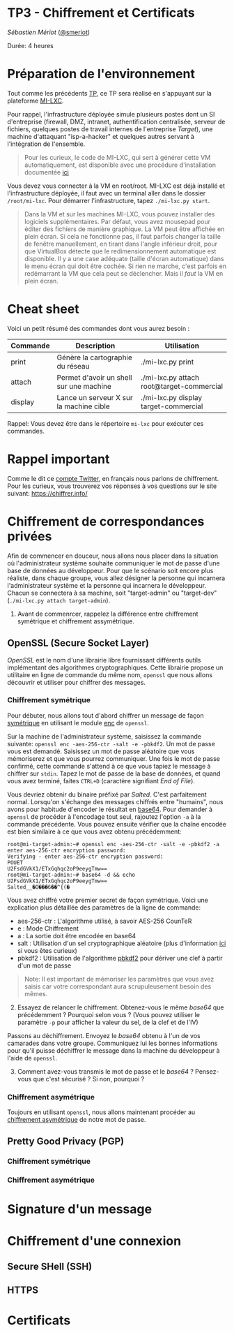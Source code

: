 # TP3 - Chiffrement et Certificats

_Sébastien Mériot_ ([@smeriot](https://twitter.com/smeriot))

Durée: 4 heures

Préparation de l'environnement
==============================

Tout comme les précédents [TP](https://github.com/PandiPanda69/edu-isen-tp-ap4/blob/main/TP1-MitM.md), ce TP sera réalisé en s'appuyant sur la plateforme [MI-LXC](https://github.com/flesueur/mi-lxc).

Pour rappel, l'infrastructure déployée simule plusieurs postes dont un SI d'entreprise (firewall, DMZ, intranet, authentification centralisée, serveur de fichiers, quelques postes de travail internes de l'entreprise _Target_),
une machine d'attaquant "isp-a-hacker" et quelques autres servant à l'intégration de l'ensemble.

> Pour les curieux, le code de MI-LXC, qui sert à générer cette VM automatiquement, est disponible avec une procédure d'installation documentée [ici](https://github.com/flesueur/mi-lxc)

Vous devez vous connecter à la VM en root/root. MI-LXC est déjà installé et l'infrastructure déployée, il faut avec un terminal aller dans le dossier `/root/mi-lxc`.
Pour démarrer l'infrastructure, tapez `./mi-lxc.py start`. 

> Dans la VM et sur les machines MI-LXC, vous pouvez installer des logiciels supplémentaires. Par défaut, vous avez mousepad pour éditer des fichiers de manière graphique.
> La VM peut être affichée en plein écran. Si cela ne fonctionne pas, il faut parfois changer la taille de fenêtre manuellement, en tirant dans l'angle inférieur droit, pour
> que VirtualBox détecte que le redimensionnement automatique est disponible. Il y a une case adéquate (taille d'écran automatique) dans le menu écran qui doit être cochée.
> Si rien ne marche, c'est parfois en redémarrant la VM que cela peut se déclencher. Mais il *faut* la VM en plein écran.

Cheat sheet
===========

Voici un petit résumé des commandes dont vous aurez besoin :

| Commande | Description | Utilisation |
| -------- | ----------- | ----------- |
| print    | Génère la cartographie du réseau | ./mi-lxc.py print |
| attach   | Permet d'avoir un shell sur une machine | ./mi-lxc.py attach root@target-commercial |
| display  | Lance un serveur X sur la machine cible | ./mi-lxc.py display target-commercial |

Rappel: Vous devez être dans le répertoire `mi-lxc` pour exécuter ces commandes.

Rappel important
================

Comme le dit ce [compte Twitter](https://twitter.com/onditchiffrer?lang=fr), en français nous parlons de chiffrement.
Pour les curieux, vous trouverez vos réponses à vos questions sur le site suivant: https://chiffrer.info/

Chiffrement de correspondances privées
======================================

Afin de commencer en douceur, nous allons nous placer dans la situation où l'administrateur système souhaite communiquer le mot de passe d'une base de données au développeur.
Pour que le scénario soit encore plus réaliste, dans chaque groupe, vous allez désigner la personne qui incarnera l'administrateur système et la personne qui incarnera le
développeur. Chacun se connectera à sa machine, soit "target-admin" ou "target-dev" (`./mi-lxc.py attach target-admin`).

1. Avant de commenrcer, rappelez la différence entre chiffrement symétrique et chiffrement assymétrique.

OpenSSL (Secure Socket Layer)
-----------------------------

_OpenSSL_ est le nom d'une librairie libre fournissant différents outils implémentant des algorithmes cryptographiques. Cette librairie propose un utilitaire en ligne de
commande du même nom, `openssl` que nous allons découvrir et utiliser pour chiffrer des messages.

### Chiffrement symétrique

Pour débuter, nous allons tout d'abord chiffrer un message de façon [symétrique](https://openclassrooms.com/fr/courses/1757741-securisez-vos-donnees-avec-la-cryptographie/6031865-utilisez-le-chiffrement-symetrique-pour-proteger-vos-informations)
en utilisant le module [enc](https://www.openssl.org/docs/man1.1.1/man1/enc.html) de `openssl`.


Sur la machine de l'administrateur système, saisissez la commande suivante: `openssl enc -aes-256-ctr -salt -e -pbkdf2`.
Un mot de passe vous est demandé. Saisissez un mot de passe aléatoire que vous mémoriserez et que vous pourrez communiquer.
Une fois le mot de passe confirmé, cette commande s'attend à ce que vous tapiez le message à chiffrer sur `stdin`. Tapez le mot de passe de la base de données, et quand vous
avez terminé, faites `CTRL+D` (caractère signifiant _End of File_).

Vous devriez obtenir du binaire préfixé par _Salted_. C'est parfaitement normal. Lorsqu'on s'échange des messages chiffrés entre "humains", nous avons pour habitude d'encoder
le résultat en [base64](https://fr.wikipedia.org/wiki/Base64). Pour demander à `openssl` de procéder à l'encodage tout seul, rajoutez l'option `-a` à la commande précédente.
Vous pouvez ensuite vérifier que la chaîne encodée est bien similaire à ce que vous avez obtenu précédemment:

```
root@mi-target-admin:~# openssl enc -aes-256-ctr -salt -e -pbkdf2 -a
enter aes-256-ctr encryption password:
Verifying - enter aes-256-ctr encryption password:
POUET
U2FsdGVkX1/ETxGqhqc2oP9eeygTmw==
root@mi-target-admin:~# base64 -d && echo
U2FsdGVkX1/ETxGqhqc2oP9eeygTmw==
Salted__�O���6��^{(�
```

Vous avez chiffré votre premier secret de façon symétrique. Voici une explication plus détaillée des paramètres de la ligne de commande:
* aes-256-ctr : L'algorithme utilisé, à savoir AES-256 CounTeR
* e : Mode Chiffrement
* a : La sortie doit être encodée en base64
* salt : Utilisation d'un sel cryptographique aléatoire (plus d'information [ici](https://docs.actian.com/ingres/11.0/index.html#page/Security/Understanding_Salt.htm) si vous êtes curieux)
* pbkdf2 : Utilisation de l'algorithme [pbkdf2](https://fr.wikipedia.org/wiki/PBKDF2) pour dériver une clef à partir d'un mot de passe

>Note: Il est important de mémoriser les paramètres que vous avez saisis car votre correspondant aura scrupuleusement besoin des mêmes.

2. Essayez de relancer le chiffrement. Obtenez-vous le même _base64_ que précédemment ? Pourquoi selon vous ? (Vous pouvez utiliser le paramètre `-p` pour afficher la valeur
du sel, de la clef et de l'IV)


Passons au déchiffrement. Envoyez le _base64_ obtenu à l'un de vos camarades dans votre groupe. Communiquez lui les bonnes informations pour qu'il puisse déchiffrer le message
dans la machine du développeur à l'aide de `openssl`.

3. Comment avez-vous transmis le mot de passe et le _base64_ ? Pensez-vous que c'est sécurisé ? Si non, pourquoi ?

### Chiffrement asymétrique

Toujours en utilisant `openssl`, nous allons maintenant procéder au [chiffrement asymétrique](https://fr.wikipedia.org/wiki/Cryptographie_asym%C3%A9trique) de notre mot de
passe.


Pretty Good Privacy (PGP)
-------------------------

### Chiffrement symétrique

### Chiffrement asymétrique

Signature d'un message
======================


Chiffrement d'une connexion
===========================

Secure SHell (SSH)
------------------


HTTPS
-----


Certificats
===========

